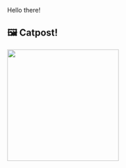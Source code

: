 Hello there!



## 🖼️ Catpost!

<sub>
    <img src="https://cdn2.thecatapi.com/images/b4t.jpg" height="256">
</sub>

